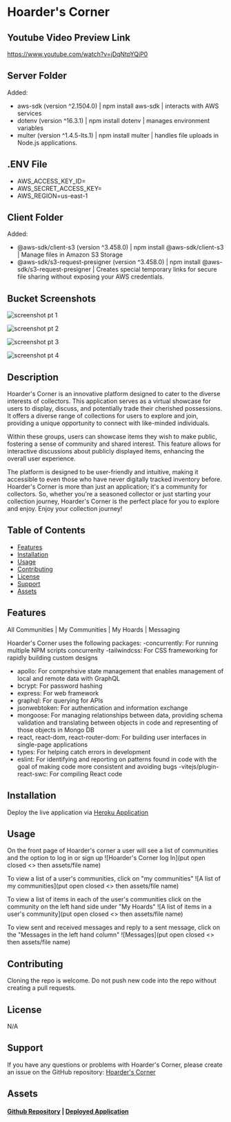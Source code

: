 # Hoarder's Corner

## Youtube Video Preview Link

https://www.youtube.com/watch?v=jDqNtpYQiP0

## Server Folder
Added: 
- aws-sdk (version ^2.1504.0) | npm install aws-sdk | interacts with AWS services
- dotenv (version ^16.3.1) | npm install dotenv | manages environment variables
- multer (version ^1.4.5-lts.1) | npm install multer | handles file uploads in Node.js applications.

## .ENV File
- AWS_ACCESS_KEY_ID=
- AWS_SECRET_ACCESS_KEY=
- AWS_REGION=us-east-1

## Client Folder
Added: 
- @aws-sdk/client-s3 (version ^3.458.0) | npm install @aws-sdk/client-s3 | Manage files in Amazon S3 Storage
- @aws-sdk/s3-request-presigner (version ^3.458.0) | npm install @aws-sdk/s3-request-presigner | Creates special temporary links for secure file sharing without exposing your AWS credentials.

## Bucket Screenshots

![screenshot pt 1](https://github.com/pmastropolo/hoarders-corner/assets/135174286/2d835f68-dae7-4943-90f8-0e1414a50a2e)

![screenshot pt 2](https://github.com/pmastropolo/hoarders-corner/assets/135174286/740fd8b0-0e04-4a3b-9dbe-f91a22149bd0)

![screenshot pt 3](https://github.com/pmastropolo/hoarders-corner/assets/135174286/0c0ff46a-922b-4bd6-a16e-57aa55175918)

![screenshot pt 4](https://github.com/pmastropolo/hoarders-corner/assets/135174286/ff366a4b-dd37-48a2-8de3-8793f929a0bd)

## Description

Hoarder's Corner is an innovative platform designed to cater to the diverse interests of collectors. This application serves as a virtual showcase for users to display, discuss, and potentially trade their cherished possessions. It offers a diverse range of collections for users to explore and join, providing a unique opportunity to connect with like-minded individuals.

Within these groups, users can showcase items they wish to make public, fostering a sense of community and shared interest. This feature allows for interactive discussions about publicly displayed items, enhancing the overall user experience.

The platform is designed to be user-friendly and intuitive, making it accessible to even those who have never digitally tracked inventory before. Hoarder's Corner is more than just an application; it's a community for collectors. So, whether you're a seasoned collector or just starting your collection journey, Hoarder's Corner is the perfect place for you to explore and enjoy. Enjoy your collection journey!

## Table of Contents

- [Features](#features)
- [Installation](#installation)
- [Usage](#usage)
- [Contributing](#contributing)
- [License](#license)
- [Support](#support)
- [Assets](#assets)

## Features

All Communities | My Communities | My Hoards | Messaging

Hoarder's Corner uses the following packages:
-concurrently: For running multiple NPM scripts concurrenlty
-tailwindcss: For CSS frameworking for rapidly building custom designs

- apollo: For comprehsive state management that enables management of local and remote data with GraphQL
- bcrypt: For password hashing
- express: For web framework
- graphql: For querying for APIs
- jsonwebtoken: For authentication and information exchange
- mongoose: For managing relationships between data, providing schema validation and translating between objects in code and representing of those objects in Mongo DB
- react, react-dom, react-router-dom: For building user interfaces in single-page applications
- types: For helping catch errors in development
- eslint: For identifying and reporting on patterns found in code with the goal of making code more consistent and avoiding bugs
  -vitejs/plugin-react-swc: For compiling React code

## Installation

Deploy the live application via [Heroku Application](https://smell-o-scope-fing-longer-8a61e2b82a17.herokuapp.com/)

## Usage

On the front page of Hoarder's corner a user will see a list of communities and the option to log in or sign up
![Hoarder's Corner log In](put open closed <> then assets/file name)

To view a list of a user's communities, click on "my communities"
![A list of my communities](put open closed <> then assets/file name)

To view a list of items in each of the user's communities click on the community on the left hand side under "My Hoards"
![A list of items in a user's community](put open closed <> then assets/file name)

To view sent and received messages and reply to a sent message, click on the "Messages in the left hand column"
![Messages](put open closed <> then assets/file name)

## Contributing

Cloning the repo is welcome. Do not push new code into the repo without creating a pull requests.

## License

N/A

## Support

If you have any questions or problems with Hoarder's Corner, please create an issue on the GitHub repository: [Hoarder's Corner](https://github.com/jsgunn22/smell-o-scope)

## Assets

#### [Github Repository](https://github.com/jsgunn22/smell-o-scope) | [Deployed Application](https://smell-o-scope-fing-longer-8a61e2b82a17.herokuapp.com/)

